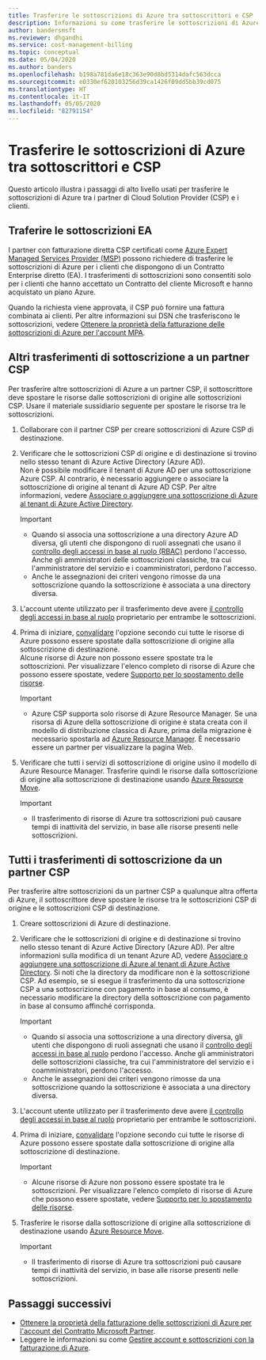 ```yaml
---
title: Trasferire le sottoscrizioni di Azure tra sottoscrittori e CSP
description: Informazioni su come trasferire le sottoscrizioni di Azure tra sottoscrittori e CSP.
author: bandersmsft
ms.reviewer: dhgandhi
ms.service: cost-management-billing
ms.topic: conceptual
ms.date: 05/04/2020
ms.author: banders
ms.openlocfilehash: b198a781da6e18c363e90d8bd5314dafc563dcca
ms.sourcegitcommit: e0330ef620103256d39ca1426f09dd5bb39cd075
ms.translationtype: HT
ms.contentlocale: it-IT
ms.lasthandoff: 05/05/2020
ms.locfileid: "82791154"
---
```

# <a name="transfer-azure-subscriptions-between-subscribers-and-csps"></a>Trasferire le sottoscrizioni di Azure tra sottoscrittori e CSP

Questo articolo illustra i passaggi di alto livello usati per trasferire le sottoscrizioni di Azure tra i partner di Cloud Solution Provider (CSP) e i clienti.

## <a name="transfer-ea-subscriptions"></a>Traferire le sottoscrizioni EA

I partner con fatturazione diretta CSP certificati come [Azure Expert Managed Services Provider (MSP)](https://partner.microsoft.com/membership/azure-expert-msp) possono richiedere di trasferire le sottoscrizioni di Azure per i clienti che dispongono di un Contratto Enterprise diretto (EA). I trasferimenti di sottoscrizioni sono consentiti solo per i clienti che hanno accettato un Contratto del cliente Microsoft e hanno acquistato un piano Azure.

Quando la richiesta viene approvata, il CSP può fornire una fattura combinata ai clienti. Per altre informazioni sui DSN che trasferiscono le sottoscrizioni, vedere [Ottenere la proprietà della fatturazione delle sottoscrizioni di Azure per l'account MPA](mpa-request-ownership.md).

## <a name="other-subscription-transfers-to-a-csp-partner"></a>Altri trasferimenti di sottoscrizione a un partner CSP

Per trasferire altre sottoscrizioni di Azure a un partner CSP, il sottoscrittore deve spostare le risorse dalle sottoscrizioni di origine alle sottoscrizioni CSP. Usare il materiale sussidiario seguente per spostare le risorse tra le sottoscrizioni.

1. Collaborare con il partner CSP per creare sottoscrizioni di Azure CSP di destinazione.
1. Verificare che le sottoscrizioni CSP di origine e di destinazione si trovino nello stesso tenant di Azure Active Directory (Azure AD).  
    Non è possibile modificare il tenant di Azure AD per una sottoscrizione Azure CSP. Al contrario, è necessario aggiungere o associare la sottoscrizione di origine al tenant di Azure AD CSP. Per altre informazioni, vedere [Associare o aggiungere una sottoscrizione di Azure al tenant di Azure Active Directory](../../active-directory/fundamentals/active-directory-how-subscriptions-associated-directory.md).
    > [!IMPORTANT]
    > - Quando si associa una sottoscrizione a una directory Azure AD diversa, gli utenti che dispongono di ruoli assegnati che usano il [controllo degli accessi in base al ruolo (RBAC)](../../role-based-access-control/role-assignments-portal.md) perdono l'accesso. Anche gli amministratori delle sottoscrizioni classiche, tra cui l'amministratore del servizio e i coamministratori, perdono l'accesso.
    > - Anche le assegnazioni dei criteri vengono rimosse da una sottoscrizione quando la sottoscrizione è associata a una directory diversa.
1. L'account utente utilizzato per il trasferimento deve avere [ il controllo degli accessi in base al ruolo](add-change-subscription-administrator.md) proprietario per entrambe le sottoscrizioni.
1. Prima di iniziare, [convalidare](/rest/api/resources/resources/validatemoveresources) l'opzione secondo cui tutte le risorse di Azure possono essere spostate dalla sottoscrizione di origine alla sottoscrizione di destinazione.  
    Alcune risorse di Azure non possono essere spostate tra le sottoscrizioni. Per visualizzare l'elenco completo di risorse di Azure che possono essere spostate, vedere [Supporto per lo spostamento delle risorse](../../azure-resource-manager/management/move-support-resources.md).
    > [!IMPORTANT]
    >  - Azure CSP supporta solo risorse di Azure Resource Manager. Se una risorsa di Azure della sottoscrizione di origine è stata creata con il modello di distribuzione classica di Azure, prima della migrazione è necessario spostarla ad [Azure Resource Manager](https://docs.microsoft.com/azure/cloud-solution-provider/migration/ea-payg-to-azure-csp/ea-open-direct-asm-to-arm). È necessario essere un partner per visualizzare la pagina Web.

1. Verificare che tutti i servizi di sottoscrizione di origine usino il modello di Azure Resource Manager. Trasferire quindi le risorse dalla sottoscrizione di origine alla sottoscrizione di destinazione usando [Azure Resource Move](../../azure-resource-manager/management/move-resource-group-and-subscription.md).
    > [!IMPORTANT]
    >  - Il trasferimento di risorse di Azure tra sottoscrizioni può causare tempi di inattività del servizio, in base alle risorse presenti nelle sottoscrizioni.

## <a name="all-subscription-transfers-from-a-csp-partner"></a>Tutti i trasferimenti di sottoscrizione da un partner CSP

Per trasferire altre sottoscrizioni da un partner CSP a qualunque altra offerta di Azure, il sottoscrittore deve spostare le risorse tra le sottoscrizioni CSP di origine e le sottoscrizioni CSP di destinazione.

1. Creare sottoscrizioni di Azure di destinazione.
1. Verificare che le sottoscrizioni di origine e di destinazione si trovino nello stesso tenant di Azure Active Directory (Azure AD). Per altre informazioni sulla modifica di un tenant Azure AD, vedere [Associare o aggiungere una sottoscrizione di Azure al tenant di Azure Active Directory](../../active-directory/fundamentals/active-directory-how-subscriptions-associated-directory.md).
    Si noti che la directory da modificare non è la sottoscrizione CSP. Ad esempio, se si esegue il trasferimento da una sottoscrizione CSP a una sottoscrizione con pagamento in base al consumo, è necessario modificare la directory della sottoscrizione con pagamento in base al consumo affinché corrisponda.

    > [!IMPORTANT]
    >  - Quando si associa una sottoscrizione a una directory diversa, gli utenti che dispongono di ruoli assegnati che usano il [controllo degli accessi in base al ruolo](../../role-based-access-control/role-assignments-portal.md) perdono l'accesso. Anche gli amministratori delle sottoscrizioni classiche, tra cui l'amministratore del servizio e i coamministratori, perdono l'accesso.
    >  - Anche le assegnazioni dei criteri vengono rimosse da una sottoscrizione quando la sottoscrizione è associata a una directory diversa.

1. L'account utente utilizzato per il trasferimento deve avere [ il controllo degli accessi in base al ruolo](add-change-subscription-administrator.md) proprietario per entrambe le sottoscrizioni.
1. Prima di iniziare, [convalidare](/rest/api/resources/resources/validatemoveresources) l'opzione secondo cui tutte le risorse di Azure possono essere spostate dalla sottoscrizione di origine alla sottoscrizione di destinazione.
    > [!IMPORTANT]
    >  - Alcune risorse di Azure non possono essere spostate tra le sottoscrizioni. Per visualizzare l'elenco completo di risorse di Azure che possono essere spostate, vedere [Supporto per lo spostamento delle risorse](../../azure-resource-manager/management/move-support-resources.md).

1. Trasferire le risorse dalla sottoscrizione di origine alla sottoscrizione di destinazione usando [Azure Resource Move](../../azure-resource-manager/management/move-resource-group-and-subscription.md).
    > [!IMPORTANT]
    >  - Il trasferimento di risorse di Azure tra sottoscrizioni può causare tempi di inattività del servizio, in base alle risorse presenti nelle sottoscrizioni.

## <a name="next-steps"></a>Passaggi successivi
- [Ottenere la proprietà della fatturazione delle sottoscrizioni di Azure per l'account del Contratto Microsoft Partner](mpa-request-ownership.md).
- Leggere le informazioni su come [Gestire account e sottoscrizioni con la fatturazione di Azure](index.yml).
